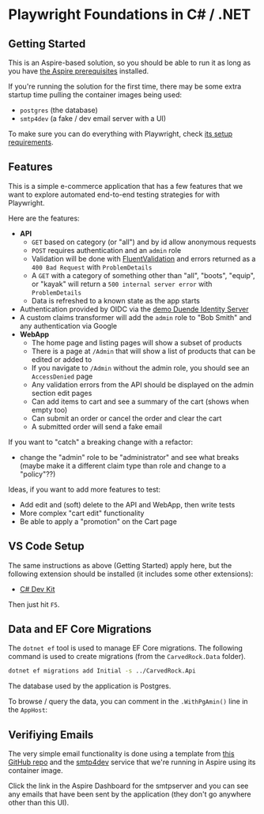 # Playwright Foundations in C# / .NET

## Getting Started

This is an Aspire-based solution, so you should be able to run it
as long as you have [the Aspire prerequisites](https://learn.microsoft.com/en-us/dotnet/aspire/fundamentals/setup-tooling?tabs=windows&pivots=visual-studio#install-net-aspire)
installed.

If you're running the solution for the first time, there may be some
extra startup time pulling the container images being used:

- `postgres` (the database)
- `smtp4dev` (a fake / dev email server with a UI)

To make sure you can do everything with Playwright, check [its
setup requirements](https://playwright.dev/dotnet/docs/intro).

## Features

This is a simple e-commerce application that has a few features
that we want to explore automated end-to-end testing strategies for
with Playwright.

Here are the features:

- **API**
  - `GET` based on category (or "all") and by id allow anonymous requests
  - `POST` requires authentication and an `admin` role
  - Validation will be done with [FluentValidation](https://docs.fluentvalidation.net/en/latest/index.html) and errors returned as a `400 Bad Request` with `ProblemDetails`
  - A `GET` with a category of something other than "all", "boots", "equip", or "kayak" will return a `500 internal server error` with `ProblemDetails`
  - Data is refreshed to a known state as the app starts
- Authentication provided by OIDC via the [demo Duende Identity Server](https://demo.duendesoftware.com)
- A custom claims transformer will add the `admin` role to "Bob Smith" and any authentication via Google
- **WebApp**
  - The home page and listing pages will show a subset of products
  - There is a page at `/Admin` that will show a list of products that can be edited or added to
  - If you navigate to `/Admin` without the admin role, you should see an `AccessDenied` page
  - Any validation errors from the API should be displayed on the admin section edit pages
  - Can add items to cart and see a summary of the cart (shows when empty too)
  - Can submit an order or cancel the order and clear the cart
  - A submitted order will send a fake email

If you want to "catch" a breaking change with a refactor:

- change the "admin" role to be "administrator" and see what breaks
(maybe make it a different claim type than role and change to a "policy"??)

Ideas, if you want to add more features to test:

- Add edit and (soft) delete to the API and WebApp, then write tests
- More complex "cart edit" functionality
- Be able to apply a "promotion" on the Cart page

## VS Code Setup

The same instructions as above (Getting Started) apply here,
but the following extension should be installed
(it includes some other extensions):

- [C# Dev Kit](https://marketplace.visualstudio.com/items?itemName=ms-dotnettools.csdevkit)

Then just hit `F5`.

## Data and EF Core Migrations

The `dotnet ef` tool is used to manage EF Core migrations.  The following command is used to create migrations (from the `CarvedRock.Data` folder).

```bash
dotnet ef migrations add Initial -s ../CarvedRock.Api
```

The database used by the application is Postgres.

To browse / query the data, you can comment in the `.WithPgAmin()` line in the `AppHost`:

## Verifiying Emails

The very simple email functionality is done using a template
from [this GitHub repo](https://github.com/leemunroe/responsive-html-email-template)
and the [smtp4dev](https://github.com/rnwood/smtp4dev)
service that we're running in Aspire using its container image.

Click the link in the Aspire Dashboard for the smtpserver and you can
see any emails that have been sent by the application (they don't go
anywhere other than this UI).
